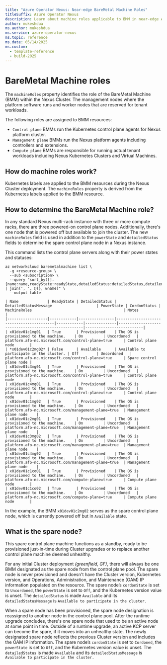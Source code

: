 ```yaml
---
title: "Azure Operator Nexus: Near-edge BareMetal Machine Roles"
titleSuffix: Azure Operator Nexus
description: Learn about machine roles applicable to BMM in near-edge Azure Operator Nexus instances.
author: mukeshdua
ms.author: mukeshdua
ms.service: azure-operator-nexus
ms.topic: reference
ms.date: 05/14/2025
ms.custom:
  - template-reference
  - build-2025
---
```


# BareMetal Machine roles

The `machineRoles` property identifies the role of the BareMetal Machine (BMM) within the Nexus Cluster.
The management nodes where the platform software runs and worker nodes that are reserved for tenant workloads.

The following roles are assigned to BMM resources:

  - `Control plane` BMMs run the Kubernetes control plane agents for Nexus platform cluster.
  - `Management plane` BMMs run the Nexus platform agents including controllers and extensions.
  - `Compute plane` BMMs are responsible for running actual tenant workloads including Nexus Kubernetes Clusters and Virtual Machines.

## How do machine roles work?

Kubernetes labels are applied to the BMM resources during the Nexus Cluster deployment.
The `machineRoles` property is derived from the Kubernetes labels applied to the BMM resource.

## How to determine the BareMetal Machine role?

In any standard Nexus multi-rack instance with three or more compute racks, there are three powered-on control plane nodes.
Additionally, there's one node that is powered off but available to join the cluster.
The new `machineRoles` field is used in addition to the `powerState` and `detailedStatus` fields to determine the spare control plane node in a Nexus instance.

This command lists the control plane servers along with their power states and statuses:

```azurecli
az networkcloud baremetalmachine list \
  -g <resource-group> \
  --sub <subscription> \
  --query "sort_by([].{name:name,readyState:readyState,detailedStatus:detailedStatus,detailedStatusMessage:detailedStatusMessage,powerState:powerState,cordonStatus:cordonStatus,machineRoles:machineRoles | join(', ', @)}, &name)" \
  --output table

| Name             | ReadyState | DetailedStatus | DetailedStatusMessage                    | PowerState | CordonStatus | MachineRoles                                         | Notes                    |
|------------------|------------|----------------|------------------------------------------|------------|--------------|------------------------------------------------------|--------------------------|
| x01dev01c1mg01   | True       | Provisioned    | The OS is provisioned to the machine.    | On         | Uncordoned   | platform.afo-nc.microsoft.com/control-plane=true     | Control plane node       |
| *x01dev01c2mg02* | False      | Available      | Available to participate in the cluster. | Off        | Uncordoned   | platform.afo-nc.microsoft.com/control-plane=true     | Spare control plane node |
| x01dev01c3mg01   | True       | Provisioned    | The OS is provisioned to the machine.    | On         | Uncordoned   | platform.afo-nc.microsoft.com/control-plane=true     | Control plane node       |
| x01dev01c4mg01   | True       | Provisioned    | The OS is provisioned to the machine.    | On         | Uncordoned   | platform.afo-nc.microsoft.com/control-plane=true     | Control plane node       |
| x01dev01c1mg02   | True       | Provisioned    | The OS is provisioned to the machine.    | On         | Uncordoned   | platform.afo-nc.microsoft.com/management-plane=true  | Management plane node    |
| x01dev01c2mg01   | True       | Provisioned    | The OS is provisioned to the machine.    | On         | Uncordoned   | platform.afo-nc.microsoft.com/management-plane=true  | Management plane node    |
| x01dev01c3mg02   | True       | Provisioned    | The OS is provisioned to the machine.    | On         | Uncordoned   | platform.afo-nc.microsoft.com/management-plane=true  | Management plane node    |
| x01dev01c4mg02   | True       | Provisioned    | The OS is provisioned to the machine.    | On         | Uncordoned   | platform.afo-nc.microsoft.com/management-plane=true  | Management plane node    |
| x01dev01c1co01   | True       | Provisioned    | The OS is provisioned to the machine.    | On         | Uncordoned   | platform.afo-nc.microsoft.com/compute-plane=true     | Compute plane node       |
| x01dev01c1co02   | True       | Provisioned    | The OS is provisioned to the machine.    | On         | Uncordoned   | platform.afo-nc.microsoft.com/compute-plane=true     | Compute plane node       |
```

In the example, the BMM `x01dev01c2mg02` serves as the spare control plane node, which is currently powered off but in `Available` state.

## What is the spare node?

This spare control plane machine functions as a standby, ready to be provisioned just-in-time during Cluster upgrades or to replace another control plane machine deemed unhealthy.

For any initial Cluster deployment *(greenfield, GF)*, there will always be one BMM designated as the spare node from the control plane pool.
The spare node is never provisioned and doesn't have the Cluster version, Kubernetes version, and Operations, Administration, and Maintenance (OAM) IP information populated on the resource.
The spare node’s `cordonState` is set to `Uncordoned`, the `powerState` is set to `Off`, and the Kubernetes version value is unset.
The `detailedStatus` is made `Available` and its `detailedStatusMessage` is `Available to participate in the cluster.`

When a spare node has been provisioned, the spare node designation is reassigned to another node in the control plane pool. 
After the runtime upgrade concludes, there's one spare node that used to be an active node at some point in time. Outside of a runtime upgrade, an active KCP server can become the spare, if it moves into an unhealthy state. 
The newly designated spare node reflects the previous Cluster version and includes the OAM IP information.
The spare node’s `cordonState` is set to `Cordoned`, the `powerState` is set to `Off`, and the Kubernetes version value is unset.
The `detailedStatus` is made `Available` and its `detailedStatusMessage` is `Available to participate in the cluster.`
